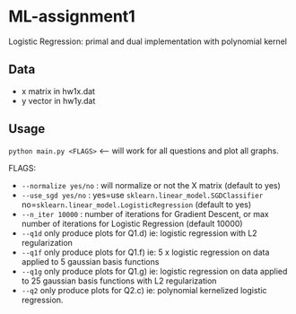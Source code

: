 # ML-assignment1
Logistic Regression: primal and dual implementation with polynomial kernel

## Data

- x matrix in hw1x.dat
- y vector in hw1y.dat

## Usage

`python main.py <FLAGS>`  <-- will work for all questions and plot all graphs.

FLAGS:
- `--normalize yes/no` : will normalize or not the X matrix (default to yes)
- `--use_sgd yes/no` : yes=use `sklearn.linear_model.SGDClassifier` no=`sklearn.linear_model.LogisticRegression` (default to yes)
- `--n_iter 10000` : number of iterations for Gradient Descent, or max number of iterations for Logistic Regression (default 10000)
- `--q1d` only produce plots for Q1.d) ie: logistic regression with L2 regularization
- `--q1f` only produce plots for Q1.f) ie: 5 x logistic regression on data applied to 5 gaussian basis functions
- `--q1g` only produce plots for Q1.g) ie: logistic regression on data applied to 25 gaussian basis functions with L2 regularization
- `--q2` only produce plots for Q2.c) ie: polynomial kernelized logistic regression.
